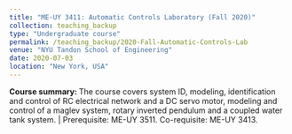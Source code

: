 ```yaml
---
title: "ME-UY 3411: Automatic Controls Laboratory (Fall 2020)"
collection: teaching_backup
type: "Undergraduate course"
permalink: /teaching_backup/2020-Fall-Automatic-Controls-Lab
venue: "NYU Tandon School of Engineering"
date: 2020-07-03
location: "New York, USA"
---
```


<b>Course summary: </b>The course covers system ID, modeling, identification and control of RC electrical network and a DC servo motor, modeling and control of a maglev system, rotary inverted pendulum and a coupled water tank system. | Prerequisite: ME-UY 3511. Co-requisite: ME-UY 3413.

<!-- Heading 1
======

Heading 2
======

Heading 3
====== -->